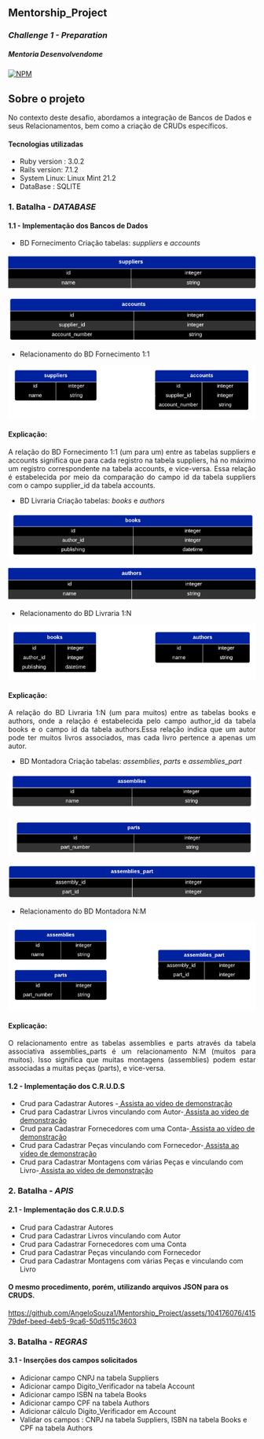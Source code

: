 ## Mentorship_Project
### *Challenge 1 - Preparation*
##### Mentoria Desenvolvendome 
[![NPM](https://img.shields.io/npm/l/react)](https://github.com/AngeloSouza1/Mentorship_Project/blob/develop/LICENSE)

## Sobre o projeto
No contexto deste desafio, abordamos a integração de Bancos de Dados e seus Relacionamentos, bem como a criação de CRUDs específicos.<br>

#### Tecnologias utilizadas
- Ruby version : 3.0.2 
- Rails version: 7.1.2
- System Linux:  Linux Mint 21.2
- DataBase : SQLITE

### 1. Batalha  - *DATABASE*   
 #### 1.1 - Implementação dos Bancos de Dados
- BD Fornecimento
Criação tabelas: *suppliers* e *accounts* <br>
<p align="center">
  <img src="https://github.com/AngeloSouza1/tmp/blob/main/Assets/table_suppliers.png">
</p>

<p align="center">
  <img src="https://github.com/AngeloSouza1/tmp/blob/main/Assets/table_accounts.png">
</p>

- Relacionamento do BD Fornecimento 1:1
<p align="center">
  <img src="https://github.com/AngeloSouza1/tmp/blob/main/Assets/BD_Fornecimento(1%3A1).png">
</p>

#### Explicação:
<p style="text-align: justify;">
A relação do BD Fornecimento 1:1 (um para um) entre as tabelas suppliers e accounts significa que para cada registro na tabela suppliers, há no máximo um registro correspondente na tabela accounts, e vice-versa. Essa relação é estabelecida por meio da comparação do campo id da tabela suppliers com o campo supplier_id da tabela accounts.
</p>

- BD Livraria
Criação tabelas: *books* e *authors* <br>
<p align="center">
  <img src="https://github.com/AngeloSouza1/tmp/blob/main/Assets/table_books.png ">
</p>

<p align="center">
  <img src="https://github.com/AngeloSouza1/tmp/blob/main/Assets/table_authors.png">
</p>

- Relacionamento do BD Livraria 1:N
<p align="center">
  <img src="https://github.com/AngeloSouza1/tmp/blob/main/Assets/BD_Livraria(1%3AN).png">
</p>

#### Explicação:
<p style="text-align: justify;">
A relação do BD Livraria 1:N (um para muitos) entre as tabelas books e authors, onde a relação é estabelecida pelo campo author_id da tabela books e o campo id da tabela authors.Essa relação indica que um autor pode ter muitos livros associados, mas cada livro pertence a apenas um autor.
</p>

- BD Montadora
Criação tabelas: *assemblies*, *parts* e *assemblies_part* <br>
<p align="center">
  <img src="https://github.com/AngeloSouza1/tmp/blob/main/Assets/table_assemblies.png">
</p>

<p align="center">
  <img src="https://github.com/AngeloSouza1/tmp/blob/main/Assets/table_parts.png">
</p>

<p align="center">
  <img src="https://github.com/AngeloSouza1/tmp/blob/main/Assets/table_assemblies_part.png">
</p>

- Relacionamento do BD Montadora N:M
<p align="center">
  <img src="https://github.com/AngeloSouza1/tmp/blob/main/Assets/BD_Montadora(N%3AM).png">
</p>

#### Explicação:
<p style="text-align: justify;">
O relacionamento entre as tabelas assemblies e parts através da tabela associativa assemblies_parts é um relacionamento N:M (muitos para muitos). Isso significa que muitas montagens (assemblies) podem estar associadas a muitas peças (parts), e vice-versa.
</p>

#### 1.2 - Implementação dos C.R.U.D.S <br>
- Crud para Cadastrar Autores -[ Assista ao vídeo de demonstração](https://vimeo.com/888319890/2e6803702c)
- Crud para Cadastrar Livros vinculando com Autor-[ Assista ao vídeo de demonstração](https://vimeo.com/888323765/a4f32ee0c9) 
- Crud para Cadastrar Fornecedores com uma Conta-[ Assista ao vídeo de demonstração](https://vimeo.com/888319472/72ea688605)
- Crud para Cadastrar Peças vinculando com Fornecedor-[ Assista ao vídeo de demonstração](https://vimeo.com/888319213/3d1aa00baf)
- Crud para Cadastrar Montagens com várias Peças e vinculando com Livro-[ Assista ao vídeo de demonstração](https://vimeo.com/888324184/a00d4713ff)

### 2. Batalha  - *APIS*   
#### 2.1 - Implementação dos C.R.U.D.S <br>
- Crud para Cadastrar Autores 
- Crud para Cadastrar Livros vinculando com Autor
- Crud para Cadastrar Fornecedores com uma Conta
- Crud para Cadastrar Peças vinculando com Fornecedor
- Crud para Cadastrar Montagens com várias Peças e vinculando com Livro
#### O mesmo procedimento, porém, utilizando arquivos JSON para os CRUDS.   
https://github.com/AngeloSouza1/Mentorship_Project/assets/104176076/41579def-beed-4eb5-9ca6-50d5115c3603


### 3. Batalha  - *REGRAS*   
#### 3.1 - Inserções dos campos solicitados<br>
- Adicionar campo CNPJ na tabela Suppliers
- Adicionar campo Digito_Verificador na tabela Account
- Adicionar campo ISBN na tabela Books
- Adicionar campo CPF na tabela Authors
- Adicionar cálculo Digito_Verificador em Account
- Validar os campos : CNPJ na tabela Suppliers, ISBN na tabela Books e CPF na tabela Authors

